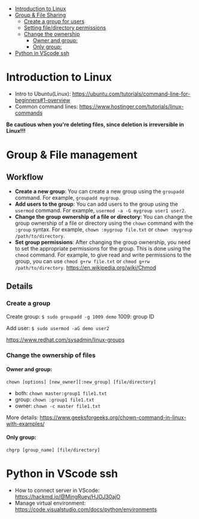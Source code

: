 - [Introduction to Linux](#introduction-to-linux)
- [Group & File Sharing](#group---file-sharing)
  * [Create a group for users](#create-a-group-for-users)
  * [Setting file/directory permissions](#setting-file-directory-permissions)
  * [Change the ownership](#change-the-ownership)
    + [Owner and group:](#owner-and-group-)
    + [Only group:](#only-group-)
- [Python in VScode ssh](#python-in-vscode-ssh)

# Introduction to Linux
- Intro to Ubuntu(Linux): https://ubuntu.com/tutorials/command-line-for-beginners#1-overview
- Common command lines: https://www.hostinger.com/tutorials/linux-commands

**Be cautious when you're deleting files, since deletion is irreversible in Linux!!!**
# Group & File management
## Workflow
- **Create a new group**: You can create a new group using the `groupadd` command. For example, `groupadd mygroup`.
- **Add users to the group**: You can add users to the group using the `usermod` command. For example, `usermod -a -G mygroup user1 user2`.
- **Change the group ownership of a file or directory**: You can change the group ownership of a file or directory using the `chown` command with the `:group` syntax. For example, `chown :mygroup file.txt` or `chown :mygroup /path/to/directory`.
- **Set group permissions**: After changing the group ownership, you need to set the appropriate permissions for the group. This is done using the `chmod` command. For example, to give read and write permissions to the group, you can use `chmod g+rw file.txt` or `chmod g+rw /path/to/directory`. https://en.wikipedia.org/wiki/Chmod

## Details
### Create a group
Create group: `$ sudo groupadd -g 1009 demo`
1009: group ID

Add user: `$ sudo usermod -aG demo user2`

https://www.redhat.com/sysadmin/linux-groups

### Change the ownership of files

#### Owner and group:
`chown [options] [new_owner][:new_group] [file/directory]`

- both: `chown master:group1 file1.txt`
- group: `chown :group1 file1.txt`
- owner: `chown -c master file1.txt`

More details: https://www.geeksforgeeks.org/chown-command-in-linux-with-examples/

#### Only group:
`chgrp [group_name] [file/directory]`

# Python in VScode ssh
- How to connect server in VScode: https://hackmd.io/@MingRuey/HJOJ30ajO
- Manage virtual environment: https://code.visualstudio.com/docs/python/environments
